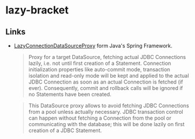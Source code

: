 # lazy-bracket

## Links

- [LazyConnectionDataSourceProxy](https://docs.spring.io/spring-framework/docs/current/javadoc-api/org/springframework/jdbc/datasource/LazyConnectionDataSourceProxy.html) form Java's Spring Framework.

  > Proxy for a target DataSource, fetching actual JDBC Connections lazily, i.e. not until first creation of a Statement. Connection initialization properties like auto-commit mode, transaction isolation and read-only mode will be kept and applied to the actual JDBC Connection as soon as an actual Connection is fetched (if ever). Consequently, commit and rollback calls will be ignored if no Statements have been created.

  > This DataSource proxy allows to avoid fetching JDBC Connections from a pool unless actually necessary. JDBC transaction control can happen without fetching a Connection from the pool or communicating with the database; this will be done lazily on first creation of a JDBC Statement.
